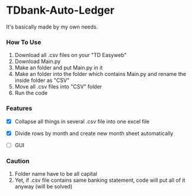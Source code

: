 # TDbank-Auto-Ledger



It's basically made by my own needs.



### How To Use

1. Download all .csv files on your "TD Easyweb"
2. Download Main.py
3. Make an folder and put Main.py in it
4. Make an folder into the folder which contains Main.py and rename the inside folder as "CSV"
5. Move all .csv files into "CSV" folder
6. Run the code

### Features

- [x] Collapse all things in several .csv file into one excel file
- [x] Divide rows by month and create new month sheet automatically 
- [ ] GUI



### Caution

1. Folder name have to be all capital
2. Yet, if .csv file contains same banking statement, code will put all of it anyway (will be solved)